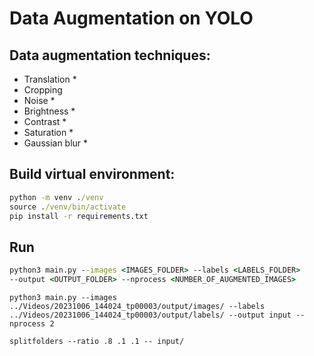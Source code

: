 # Data Augmentation on YOLO

## Data augmentation techniques:
- Translation *
- Cropping 
- Noise *
- Brightness *
- Contrast *
- Saturation *
- Gaussian blur *

## Build virtual environment:
```bat
python -m venv ./venv
source ./venv/bin/activate
pip install -r requirements.txt
```
## Run 
```bat
python3 main.py --images <IMAGES_FOLDER> --labels <LABELS_FOLDER> 
--output <OUTPUT_FOLDER> --nprocess <NUMBER_OF_AUGMENTED_IMAGES>
```

```
python3 main.py --images ../Videos/20231006_144024_tp00003/output/images/ --labels ../Videos/20231006_144024_tp00003/output/labels/ --output input --nprocess 2
```

```
splitfolders --ratio .8 .1 .1 -- input/
```
